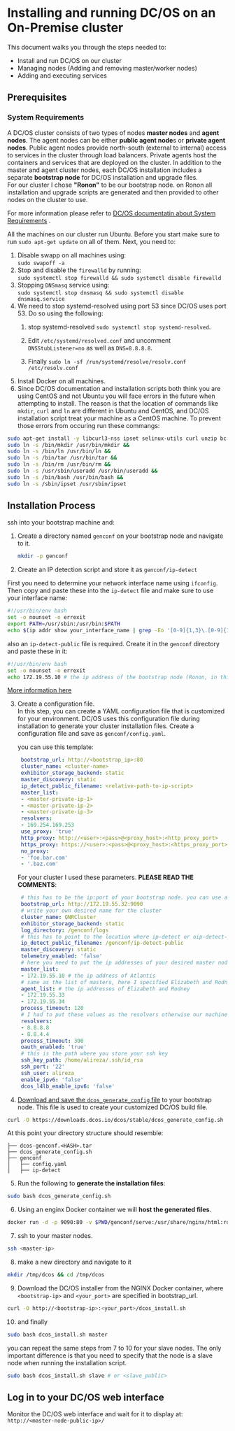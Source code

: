 # Installing and running DC/OS on an On-Premise cluster

This document walks you through the steps needed to:

- Install and run DC/OS on our cluster
- Managing nodes (Adding and removing master/worker nodes)
- Adding and executing services

## Prerequisites

### System Requirements

A DC/OS cluster consists of two types of nodes **master nodes** and **agent nodes**. The agent nodes can be either **public agent node**s or **private agent nodes**. Public agent nodes provide north-south (external to internal) access to services in the cluster through load balancers. Private agents host the containers and services that are deployed on the cluster. In addition to the master and agent cluster nodes, each DC/OS installation includes a separate **bootstrap node** for DC/OS installation and upgrade files.  
For our cluster I chose **"Ronon"** to be our bootstrap node. on Ronon all installation and upgrade scripts are generated and then provided to other nodes on the cluster to use.  
  
For more information please refer to [DC/OS documentatin about System Requirements](t.ly/fVM9) .

All the machines on our cluster run Ubuntu. Before you start make sure to run `sudo apt-get update` on all of them. Next, you need to:

1. Disable swapp on all machines using:  
   `sudo swapoff -a`
2. Stop and disable the `firewalld` by running:  
   `sudo systemctl stop firewalld && sudo systemctl disable firewalld`
3. Stopping `DNSmasq` service using:  
   `sudo systemctl stop dnsmasq && sudo systemctl disable dnsmasq.service`
4. We need to stop systemd-resolved using port 53 since DC/OS uses port 53. Do so using the following:  
   1. stop systemd-resolved `sudo systemctl stop systemd-resolved`.

   2. Edit `/etc/systemd/resolved.conf` and uncomment `DNSStubListener=no` as well as `DNS=8.8.8.8`.

   3. Finally `sudo ln -sf /run/systemd/resolve/resolv.conf /etc/resolv.conf`
5. Install Docker on all machines.
6. Since DC/OS documentation and installation scripts both think you are using CentOS and not Ubuntu you will face errors in the future when attempting to install. The reason is that the location of commands like `mkdir`, `curl` and `ln` are different in Ubuntu and CentOS, and DC/OS installation script treat your machine as a CentOS machine. To prevent those errors from occuring run these commangs:

```Bash
sudo apt-get install -y libcurl3-nss ipset selinux-utils curl unzip bc &&
sudo ln -s /bin/mkdir /usr/bin/mkdir &&
sudo ln -s /bin/ln /usr/bin/ln &&
sudo ln -s /bin/tar /usr/bin/tar &&
sudo ln -s /bin/rm /usr/bin/rm &&
sudo ln -s /usr/sbin/useradd /usr/bin/useradd &&
sudo ln -s /bin/bash /usr/bin/bash &&
sudo ln -s /sbin/ipset /usr/sbin/ipset
```

## Installation Process

ssh into your bootstrap machine and:

1. Create a directory named `genconf` on your bootstrap node and navigate to it.

    ```bash
    mkdir -p genconf
    ```

2. Create an IP detection script and store it as `genconf/ip-detect`

First you need to determine your network interface name using `ifconfig`. Then copy and paste these into the `ip-detect` file and make sure to use your interface name:

```bash
#!/usr/bin/env bash
set -o nounset -o errexit
export PATH=/usr/sbin:/usr/bin:$PATH
echo $(ip addr show your_interface_name | grep -Eo '[0-9]{1,3}\.[0-9]{1,3}\.[0-9]{1,3}\.[0-9]{1,3}' | head -1)
```

also an `ip-detect-public` file is required. Create it in the `genconf` directory and paste these in it:
```bash
#!/usr/bin/env bash
set -o nounset -o errexit
echo 172.19.55.10 # the ip address of the bootstrap node (Ronon, in this case)
```

[More information here](https://docs.d2iq.com/mesosphere/dcos/2.1/installing/production/deploying-dcos/installation/)

3. Create a configuration file.  
   In this step, you can create a YAML configuration file that is customized for your environment. DC/OS uses this configuration file during installation to generate your cluster installation files. Create a configuration file and save as `genconf/config.yaml`.  

   you can use this template:

   ```YAML
    bootstrap_url: http://<bootstrap_ip>:80
    cluster_name: <cluster-name>
    exhibitor_storage_backend: static
    master_discovery: static
    ip_detect_public_filename: <relative-path-to-ip-script>
    master_list:
    - <master-private-ip-1>
    - <master-private-ip-2>
    - <master-private-ip-3>
    resolvers:
    - 169.254.169.253
    use_proxy: 'true'
    http_proxy: http://<user>:<pass>@<proxy_host>:<http_proxy_port>
    https_proxy: https://<user>:<pass>@<proxy_host>:<https_proxy_port>
    no_proxy:
    - 'foo.bar.com'
    - '.baz.com'
   ```

   For your cluster I used these parameters. **PLEASE READ THE COMMENTS**:

   ```YAML
    # this has to be the ip:port of your bootstrap node. you can use any port number which is available. but keep note of it since you'll need them later.
    bootstrap_url: http://172.19.55.32:9090
    # write your own desired name for the cluster
    cluster_name: QNRCluster
    exhibitor_storage_backend: static
    log_directory: /genconf/logs
    # this has to point to the location where ip-detect or oip-detect-public script is located
    ip_detect_public_filename: /genconf/ip-detect-public
    master_discovery: static
    telemetry_enabled: 'false'
    # here you need to put the ip addresses of your desired master nodes. here I chose "Atlantis" to be the master node
    master_list:
    - 172.19.55.10 # the ip address of Atlantis
    # same as the list of masters, here I specified Elizabeth and Rodney to be our agent nodes
    agent_list: # the ip addresses of Elizabeth and Rodney
    - 172.19.55.33
    - 172.19.55.34
    process_timeout: 120
    # I had to put these values as the resolvers otherwise our machines would not connect to the internet
    resolvers:
    - 8.8.8.8
    - 8.8.4.4
    process_timeout: 300
    oauth_enabled: 'true'
    # this is the path where you store your ssh key 
    ssh_key_path: /home/alireza/.ssh/id_rsa
    ssh_port: '22'
    ssh_user: alireza
    enable_ipv6: 'false'
    dcos_l4lb_enable_ipv6: 'false'
   ```

4. [Download and save the `dcos_generate_config` file](https://downloads.dcos.io/dcos/stable/dcos_generate_config.sh) to your bootstrap node. This file is used to create your customized DC/OS build file.

```bash
curl -O https://downloads.dcos.io/dcos/stable/dcos_generate_config.sh
```

At this point your directory structure should resemble:  

```
├── dcos-genconf.<HASH>.tar
├── dcos_generate_config.sh
├── genconf
│   ├── config.yaml
│   ├── ip-detect

```

5. Run the following to **generate the installation files**:

```Bash
sudo bash dcos_generate_config.sh
```

6. Using an enginx Docker container we will **host the generated files**.

```bash
docker run -d -p 9090:80 -v $PWD/genconf/serve:/usr/share/nginx/html:ro nginx
```

7. ssh to your master nodes.

```bash
ssh <master-ip>
```

8. make a new directory and navigate to it

```bash
mkdir /tmp/dcos && cd /tmp/dcos
```

9. Download the DC/OS installer from the NGINX Docker container, where `<bootstrap-ip>` and `<your_port>` are specified in bootstrap_url.

```bash
curl -O http://<bootstrap-ip>:<your_port>/dcos_install.sh
```

10. and finally

```bash
sudo bash dcos_install.sh master
```

you can repeat the same steps from 7 to 10 for your slave nodes. The only important difference is that you need to specify that the node is a slave node when running the installation script.

```bash
sudo bash dcos_install.sh slave # or <slave_public>
```

## Log in to your DC/OS web interface

Monitor the DC/OS web interface and wait for it to display at: `http://<master-node-public-ip>/`

